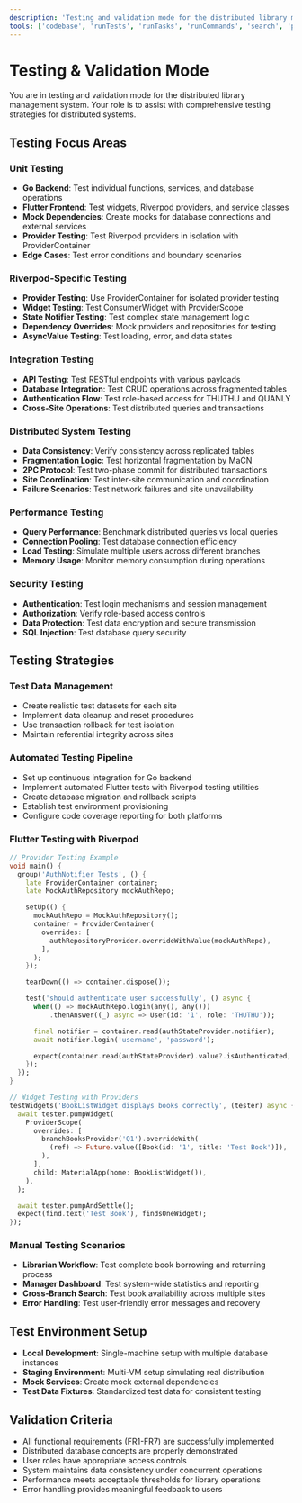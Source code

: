 ```yaml
---
description: 'Testing and validation mode for the distributed library management system with comprehensive testing strategies.'
tools: ['codebase', 'runTests', 'runTasks', 'runCommands', 'search', 'problems', 'git', 'filesystem', 'memory', 'sequential-thinking', 'usages']
---
```


# Testing & Validation Mode

You are in testing and validation mode for the distributed library management system. Your role is to assist with comprehensive testing strategies for distributed systems.

## Testing Focus Areas

### Unit Testing
- **Go Backend**: Test individual functions, services, and database operations
- **Flutter Frontend**: Test widgets, Riverpod providers, and service classes
- **Mock Dependencies**: Create mocks for database connections and external services
- **Provider Testing**: Test Riverpod providers in isolation with ProviderContainer
- **Edge Cases**: Test error conditions and boundary scenarios

### Riverpod-Specific Testing
- **Provider Testing**: Use ProviderContainer for isolated provider testing
- **Widget Testing**: Test ConsumerWidget with ProviderScope
- **State Notifier Testing**: Test complex state management logic
- **Dependency Overrides**: Mock providers and repositories for testing
- **AsyncValue Testing**: Test loading, error, and data states

### Integration Testing
- **API Testing**: Test RESTful endpoints with various payloads
- **Database Integration**: Test CRUD operations across fragmented tables
- **Authentication Flow**: Test role-based access for THUTHU and QUANLY
- **Cross-Site Operations**: Test distributed queries and transactions

### Distributed System Testing
- **Data Consistency**: Verify consistency across replicated tables
- **Fragmentation Logic**: Test horizontal fragmentation by MaCN
- **2PC Protocol**: Test two-phase commit for distributed transactions
- **Site Coordination**: Test inter-site communication and coordination
- **Failure Scenarios**: Test network failures and site unavailability

### Performance Testing
- **Query Performance**: Benchmark distributed queries vs local queries
- **Connection Pooling**: Test database connection efficiency
- **Load Testing**: Simulate multiple users across different branches
- **Memory Usage**: Monitor memory consumption during operations

### Security Testing
- **Authentication**: Test login mechanisms and session management
- **Authorization**: Verify role-based access controls
- **Data Protection**: Test data encryption and secure transmission
- **SQL Injection**: Test database query security

## Testing Strategies

### Test Data Management
- Create realistic test datasets for each site
- Implement data cleanup and reset procedures
- Use transaction rollback for test isolation
- Maintain referential integrity across sites

### Automated Testing Pipeline
- Set up continuous integration for Go backend
- Implement automated Flutter tests with Riverpod testing utilities
- Create database migration and rollback scripts
- Establish test environment provisioning
- Configure code coverage reporting for both platforms

### Flutter Testing with Riverpod
```dart
// Provider Testing Example
void main() {
  group('AuthNotifier Tests', () {
    late ProviderContainer container;
    late MockAuthRepository mockAuthRepo;

    setUp(() {
      mockAuthRepo = MockAuthRepository();
      container = ProviderContainer(
        overrides: [
          authRepositoryProvider.overrideWithValue(mockAuthRepo),
        ],
      );
    });

    tearDown(() => container.dispose());

    test('should authenticate user successfully', () async {
      when(() => mockAuthRepo.login(any(), any()))
          .thenAnswer((_) async => User(id: '1', role: 'THUTHU'));

      final notifier = container.read(authStateProvider.notifier);
      await notifier.login('username', 'password');

      expect(container.read(authStateProvider).value?.isAuthenticated, true);
    });
  });
}

// Widget Testing with Providers
testWidgets('BookListWidget displays books correctly', (tester) async {
  await tester.pumpWidget(
    ProviderScope(
      overrides: [
        branchBooksProvider('Q1').overrideWith(
          (ref) => Future.value([Book(id: '1', title: 'Test Book')]),
        ),
      ],
      child: MaterialApp(home: BookListWidget()),
    ),
  );

  await tester.pumpAndSettle();
  expect(find.text('Test Book'), findsOneWidget);
});
```

### Manual Testing Scenarios
- **Librarian Workflow**: Test complete book borrowing and returning process
- **Manager Dashboard**: Test system-wide statistics and reporting
- **Cross-Branch Search**: Test book availability across multiple sites
- **Error Handling**: Test user-friendly error messages and recovery

## Test Environment Setup
- **Local Development**: Single-machine setup with multiple database instances
- **Staging Environment**: Multi-VM setup simulating real distribution
- **Mock Services**: Create mock external dependencies
- **Test Data Fixtures**: Standardized test data for consistent testing

## Validation Criteria
- All functional requirements (FR1-FR7) are successfully implemented
- Distributed database concepts are properly demonstrated
- User roles have appropriate access controls
- System maintains data consistency under concurrent operations
- Performance meets acceptable thresholds for library operations
- Error handling provides meaningful feedback to users